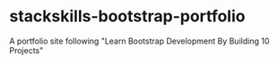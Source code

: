 # stackskills-bootstrap-portfolio
A portfolio site following "Learn Bootstrap Development By Building 10 Projects"
